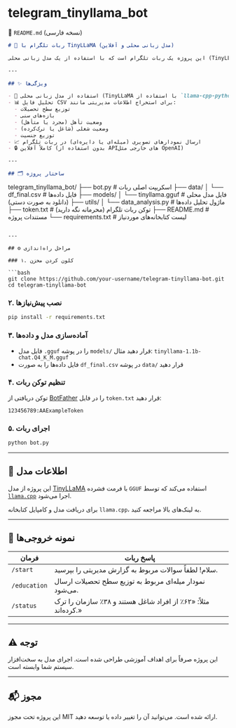 # telegram_tinyllama_bot

📄 `README.md` (نسخه فارسی)

```markdown
# 🤖 ربات تلگرام با TinyLLaMA (مدل زبانی محلی و آفلاین)

این پروژه یک ربات تلگرام است که با استفاده از یک مدل زبانی محلی (TinyLLaMA) و بدون نیاز به اینترنت، گزارشی مدیریتی از یک فایل CSV ثابت تولید می‌کند. هدف این پروژه تحلیل داده‌ها و ارائه نمودارها به‌صورت کاملاً آفلاین است.

---

## ✨ ویژگی‌ها

- 🧠 استفاده از مدل زبانی محلی (TinyLLaMA با استفاده از `llama-cpp-python`)
- 📊 تحلیل فایل CSV برای استخراج اطلاعات مدیریتی مانند:
  - توزیع سطح تحصیلات
  - بازه‌های سنی
  - وضعیت تأهل (مجرد یا متأهل)
  - وضعیت شغلی (شاغل یا ترک‌کرده)
  - توزیع جنسیت
- 📈 ارسال نمودارهای تصویری (میله‌ای یا دایره‌ای) در ربات تلگرام
- 🔒 کاملاً آفلاین (بدون استفاده از APIهای خارجی مثل OpenAI)

---

## 🗂 ساختار پروژه

```

telegram\_tinyllama\_bot/
├── bot.py                   # اسکریپت اصلی ربات
├── data/
│   └── df\_final.csv         # فایل داده‌ها
├── models/
│   └── tinyllama.gguf       # فایل مدل محلی (دانلود به صورت دستی)
├── utils/
│   └── data\_analysis.py     # ماژول تحلیل داده‌ها
├── token.txt                # توکن ربات تلگرام (محرمانه نگه دارید)
├── README.md                # مستندات پروژه
└── requirements.txt         # لیست کتابخانه‌های موردنیاز

````

---

## ⚙️ مراحل راه‌اندازی

### ۱. کلون کردن مخزن

```bash
git clone https://github.com/your-username/telegram-tinyllama-bot.git
cd telegram-tinyllama-bot
````

### ۲. نصب پیش‌نیازها

```bash
pip install -r requirements.txt
```

### ۳. آماده‌سازی مدل و داده‌ها

* فایل مدل `.gguf` را در پوشه `models/` قرار دهید
  مثال: `tinyllama-1.1b-chat.Q4_K_M.gguf`
* فایل داده‌ها را به صورت `df_final.csv` در پوشه `data/` قرار دهید

### ۴. تنظیم توکن ربات

توکن دریافتی از [BotFather](https://t.me/BotFather) را در فایل `token.txt` قرار دهید:

```
123456789:AAExampleToken
```

### ۵. اجرای ربات

```bash
python bot.py
```

---

## 📌 اطلاعات مدل

این پروژه از مدل [TinyLLaMA](https://huggingface.co/cognitivecomputations/TinyLlama-1.1B-Chat-v1.0) با فرمت فشرده `GGUF` استفاده می‌کند که توسط [`llama.cpp`](https://github.com/ggerganov/llama.cpp) اجرا می‌شود.

برای دریافت مدل و کامپایل کتابخانه `llama.cpp`، به لینک‌های بالا مراجعه کنید.

---

## 📸 نمونه خروجی‌ها

| فرمان        | پاسخ ربات                                                      |
| ------------ | -------------------------------------------------------------- |
| `/start`     | سلام! لطفاً سوالات مربوط به گزارش مدیریتی را بپرسید.           |
| `/education` | نمودار میله‌ای مربوط به توزیع سطح تحصیلات ارسال می‌شود.        |
| `/status`    | مثلاً: «۶۲٪ از افراد شاغل هستند و ۳۸٪ سازمان را ترک کرده‌اند.» |

---

## ⚠️ توجه

این پروژه صرفاً برای اهداف آموزشی طراحی شده است. اجرای مدل به سخت‌افزار سیستم شما وابسته است.

---

## 📬 مجوز

این پروژه تحت مجوز MIT ارائه شده است. می‌توانید آن را تغییر داده یا توسعه دهید.


